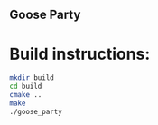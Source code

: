 Goose Party
-------------

# Build instructions:
~~~bash
mkdir build
cd build
cmake ..
make 
./goose_party
~~~
